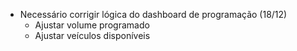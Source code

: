 - Necessário corrigir lógica do dashboard de programação (18/12)
	- Ajustar volume programado
	- Ajustar veículos disponíveis
	